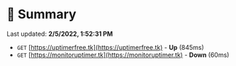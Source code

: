 # 📖 Summary
Last updated: **2/5/2022, 1:52:31 PM**

- `GET` [https://uptimerfree.tk](https://uptimerfree.tk) - **Up** (845ms)
- `GET` [https://monitoruptimer.tk](https://monitoruptimer.tk) - **Down** (60ms)
